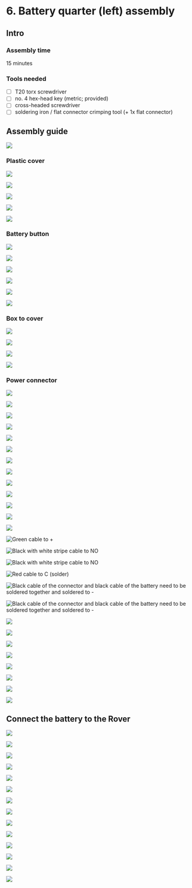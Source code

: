 # 6. Battery quarter \(left\) assembly

## Intro

### Assembly time

15 minutes

### Tools needed

* [ ] T20 torx screwdriver
* [ ] no. 4 hex-head key \(metric; provided\)
* [ ] cross-headed screwdriver
* [ ] soldering iron / flat connector crimping tool \(+ 1x flat connector\)

## Assembly guide

![](../.gitbook/assets/p1020556.jpg)

### Plastic cover

![](../.gitbook/assets/p1020559.jpg)

![](../.gitbook/assets/p1020560%20%281%29.jpg)

![](../.gitbook/assets/p1020561.jpg)

![](../.gitbook/assets/p1020562%20%281%29.jpg)

![](../.gitbook/assets/p1020564.jpg)

### Battery button

![](../.gitbook/assets/p1020565.jpg)

![](../.gitbook/assets/p1020568.jpg)

![](../.gitbook/assets/p1020570.jpg)

![](../.gitbook/assets/p1020572.jpg)

![](../.gitbook/assets/p1020573.jpg)

![](../.gitbook/assets/p1020575.jpg)

### Box to cover

![](../.gitbook/assets/p1020577.jpg)

![](../.gitbook/assets/p1020578.jpg)

![](../.gitbook/assets/p1020579.jpg)

![](../.gitbook/assets/p1020582.jpg)

### Power connector

![](../.gitbook/assets/p1020583.jpg)

![](../.gitbook/assets/p1020585.jpg)

![](../.gitbook/assets/p1020587.jpg)

![](../.gitbook/assets/p1020589.jpg)

![](../.gitbook/assets/p1020590.jpg)

![](../.gitbook/assets/p1020591.jpg)

![](../.gitbook/assets/p1020592.jpg)

![](../.gitbook/assets/p1020593.jpg)

![](../.gitbook/assets/p1020594.jpg)

![](../.gitbook/assets/p1020596.jpg)

![](../.gitbook/assets/p1020598.jpg)

![](../.gitbook/assets/p1020599.jpg)

![](../.gitbook/assets/p1020600.jpg)

![Green cable to +](../.gitbook/assets/p1020602.jpg)

![Black with white stripe cable to NO](../.gitbook/assets/p1020603.jpg)

![Black with white stripe cable to NO](../.gitbook/assets/p1020605.jpg)

![Red cable to C \(solder\)](../.gitbook/assets/p1020606.jpg)

![Black cable of the connector and black cable of the battery need to be soldered together and soldered to -](../.gitbook/assets/p1020608.jpg)

![Black cable of the connector and black cable of the battery need to be soldered together and soldered to -](../.gitbook/assets/p1020610.jpg)

![](../.gitbook/assets/p1020612.jpg)

![](../.gitbook/assets/p1020614.jpg)

![](../.gitbook/assets/p1020615.jpg)

![](../.gitbook/assets/p1020616.jpg)

![](../.gitbook/assets/p1020618.jpg)

![](../.gitbook/assets/p1020619.jpg)

![](../.gitbook/assets/p1020621.jpg)

![](../.gitbook/assets/p1020623%20%281%29.jpg)

## Connect the battery to the Rover

![](../.gitbook/assets/p1020625.jpg)

![](../.gitbook/assets/p1020626.jpg)

![](../.gitbook/assets/p1020628.jpg)

![](../.gitbook/assets/p1020629.jpg)

![](../.gitbook/assets/p1020631.jpg)

![](../.gitbook/assets/p1020633.jpg)

![](../.gitbook/assets/p1020634.jpg)

![](../.gitbook/assets/p1020635.jpg)

![](../.gitbook/assets/p1020638.jpg)

![](../.gitbook/assets/p1020639.jpg)

![](../.gitbook/assets/p1020640.jpg)

![](../.gitbook/assets/p1020642.jpg)

![](../.gitbook/assets/p1020644.jpg)

![](../.gitbook/assets/p1020646.jpg)

